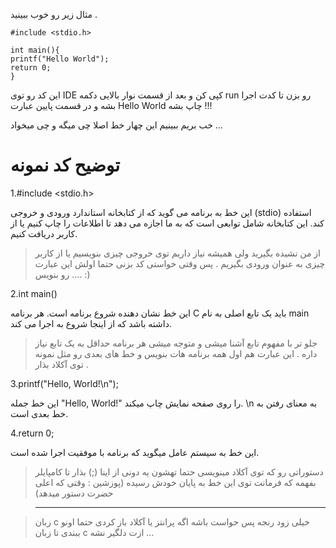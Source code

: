 مثال زیر رو خوب ببینید .
    
    #include <stdio.h>
    
    int main(){
    printf("Hello World");
    return 0;
    }
   
این کد رو توی IDE کپی کن و بعد از قسمت نوار بالایی دکمه run رو بزن تا کدت اجرا بشه و در قسمت پایین عبارت Hello World چاپ بشه !!!


خب بریم ببینیم این چهار خط اصلا چی میگه و چی میخواد ...
# توضیح کد نمونه


1.#include <stdio.h>

این خط به برنامه می گوید که از کتابخانه استاندارد ورودی و خروجی (stdio) استفاده کند. این کتابخانه شامل توابعی است که به ما اجازه می دهد تا اطلاعات را چاپ کنیم یا از کاربر دریافت کنیم.
 

>از من نشیده بگیرید ولی همیشه نیاز داریم توی خروجی چیزی بنویسیم یا از کاربر چیزی به عنوان ورودی بگیریم . پس وقتی خواستی کد بزنی حتما اولش این عبارت رو بنویس .... :)

2.int main()

 این خط نشان دهنده شروع برنامه است. هر برنامه C باید یک تابع اصلی به نام main داشته باشد که از اینجا شروع به اجرا می کند.
 

> جلو تر با مفهوم تابع آشنا میشی و متوجه میشی هر برنامه حداقل به یک تابع نیاز داره .
> این عبارت هم اول همه برنامه هات بنویس و خط های بعدی رو مثل نمونه توی آکلاد بذار .

3.printf("Hello, World!\n");

این خط جمله "Hello, World!" را روی صفحه نمایش چاپ میکند. \n به معنای رفتن به خط بعدی است.

4.return 0;

این خط به سیستم عامل میگوید که برنامه با موفقیت اجرا شده است.



> دستوراتی رو که توی آکلاد مینویسی حتما تهشون یه دونی از اینا (;) بذار تا کامپایلر بفهمه که فرمانت توی این خط به پایان خودش رسیده (پوزشین : وقتی که اعلی حضرت دستور میدهد)

>-------------------------------------------------------------------------------------------------------------------------------


> زبان c خیلی زود رنجه پس حواست باشه اگه پرانتز یا آکلاد باز کردی حتما اونو ببندی تا زبان c ازت دلگیر نشه ...

